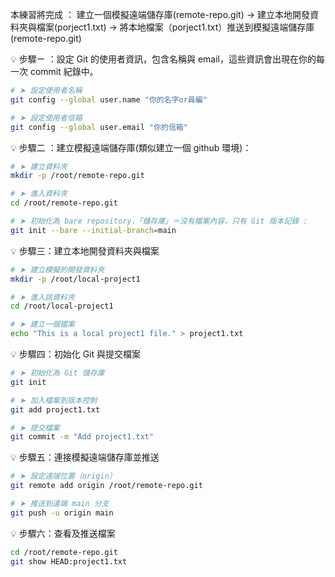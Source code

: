 本練習將完成 ：
建立一個模擬遠端儲存庫(remote-repo.git)
→ 建立本地開發資料夾與檔案(porject1.txt)
→ 將本地檔案（porject1.txt）推送到模擬遠端儲存庫(remote-repo.git)

💡 步驟ㄧ ：設定 Git 的使用者資訊，包含名稱與 email，這些資訊會出現在你的每一次 commit 紀錄中。

```bash
# ➤ 設定使用者名稱
git config --global user.name "你的名字or員編"

# ➤ 設定使用者信箱
git config --global user.email "你的信箱"
```

💡 步驟二 ：建立模擬遠端儲存庫(類似建立一個 github 環境)：

```bash
# ➤ 建立資料夾
mkdir -p /root/remote-repo.git

# ➤ 進入資料夾
cd /root/remote-repo.git

# ➤ 初始化為 bare repository，「儲存庫」＝沒有檔案內容，只有 Git 版本記錄 :
git init --bare --initial-branch=main
```

💡 步驟三：建立本地開發資料夾與檔案

```bash
# ➤ 建立模擬的開發資料夾
mkdir -p /root/local-project1

# ➤ 進入該資料夾
cd /root/local-project1

# ➤ 建立一個檔案
echo "This is a local project1 file." > project1.txt
```

💡 步驟四：初始化 Git 與提交檔案

```bash
# ➤ 初始化為 Git 儲存庫
git init

# ➤ 加入檔案到版本控制
git add project1.txt

# ➤ 提交檔案
git commit -m "Add project1.txt"
```

💡 步驟五：連接模擬遠端儲存庫並推送

```bash
# ➤ 設定遠端位置（origin）
git remote add origin /root/remote-repo.git

# ➤ 推送到遠端 main 分支
git push -u origin main
```

💡 步驟六：查看及推送檔案

```bash
cd /root/remote-repo.git
git show HEAD:project1.txt
```

